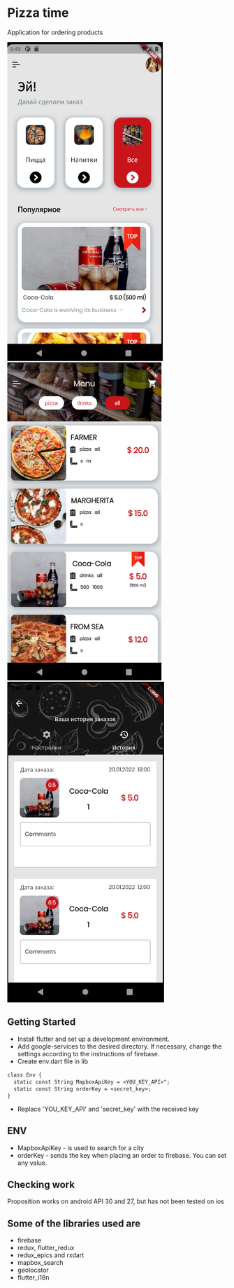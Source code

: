 # Pizza time

Application for ordering products

![image home](./assets/img/p1.png)
![image products](./assets/img/p3.png)
![image user history](./assets/img/p2.png)

## Getting Started

- Install flutter and set up a development environment.
- Add google-services to the desired directory. If necessary, change the settings according to the instructions of firebase.
- Create env.dart file in lib
```
class Env {
  static const String MapboxApiKey = <YOU_KEY_API>";
  static const String orderKey = <secret_key>;
}
```
- Replace 'YOU_KEY_API' and 'secret_key' with the received key

## ENV
- MapboxApiKey - is used to search for a city
- orderKey - sends the key when placing an order to firebase. You can set any value.
## Checking work
Proposition works on android API 30 and 27, but has not been tested on ios

## Some of the libraries used are
- firebase
- redux, flutter_redux
- redux_epics and rxdart
- mapbox_search
- geolocator
- flutter_i18n
